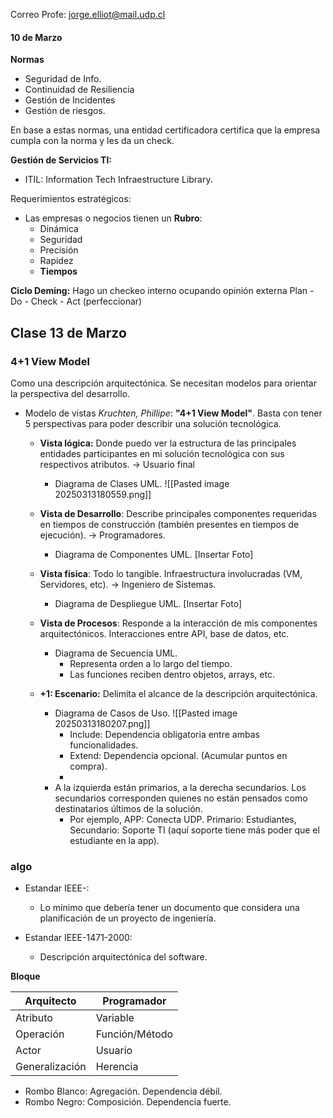 Correo Profe: jorge.elliot@mail.udp.cl
#### 10 de Marzo

**Normas**

- Seguridad de Info.
- Continuidad de Resiliencia
- Gestión de Incidentes
- Gestión de riesgos.

En base a estas normas, una entidad certificadora certifica que la empresa cumpla con la norma y les da un check.

**Gestión de Servicios TI:**

- ITIL: Information Tech Infraestructure Library.

Requerimientos estratégicos:
- Las empresas o negocios tienen un **Rubro**:
	- Dinámica
	- Seguridad
	- Precisión
	- Rapidez
	- **Tiempos**

**Ciclo Deming:** Hago un checkeo interno ocupando opinión externa
Plan - Do - Check - Act (perfeccionar)

## Clase 13 de Marzo
### 4+1 View Model
Como una descripción arquitectónica. Se necesitan modelos para orientar la perspectiva del desarrollo.
- Modelo de vistas *Kruchten, Phillipe*: **"4+1 View Model"**. Basta con tener 5 perspectivas para poder describir una solución tecnológica.

	- **Vista lógica:** Donde puedo ver la estructura de las principales entidades participantes en mi solución tecnológica con sus respectivos atributos. -> Usuario final
		- Diagrama de Clases UML.
			![[Pasted image 20250313180559.png]]
	- **Vista de Desarrollo**: Describe principales componentes requeridas en tiempos de construcción (también presentes en tiempos de ejecución). -> Programadores.
		- Diagrama de Componentes UML.
			[Insertar Foto]
		
	- **Vista física**: Todo lo tangible. Infraestructura involucradas (VM, Servidores, etc). -> Ingeniero de Sistemas.
		- Diagrama de Despliegue UML.
			[Insertar Foto]
	
	- **Vista de Procesos**: Responde a la interacción de mis componentes arquitectónicos. Interacciones entre API, base de datos, etc.
		- Diagrama de Secuencia UML.
			- Representa orden a lo largo del tiempo.
			- Las funciones reciben dentro objetos, arrays, etc.
		
	- **+1: Escenario:** Delimita el alcance de la descripción arquitectónica.
		- Diagrama de Casos de Uso.
		![[Pasted image 20250313180207.png]]
			- Include: Dependencia obligatoria entre ambas funcionalidades.
			- Extend: Dependencia opcional. (Acumular puntos en compra).
			- 
		- A la izquierda están primarios, a la derecha secundarios. Los secundarios corresponden quienes no están pensados como destinatarios últimos de la solución.
			- Por ejemplo, APP: Conecta UDP. Primario: Estudiantes, Secundario: Soporte TI (aquí soporte tiene más poder que el estudiante en la app).

### algo
- Estandar IEEE-:
	- Lo mínimo que debería tener un documento que considera una planificación de un proyecto de ingeniería.

- Estandar IEEE-1471-2000:
	- Descripción arquitectónica del software.

**Bloque**

| Arquitecto     | Programador    |
| -------------- | -------------- |
| Atributo       | Variable       |
| Operación      | Función/Método |
| Actor          | Usuario        |
| Generalización | Herencia       |

- Rombo Blanco: Agregación. Dependencia débil.
- Rombo Negro: Composición.  Dependencia fuerte.

